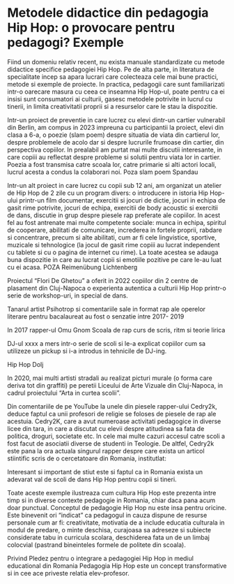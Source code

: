# Metodele didactice din pedagogia Hip Hop: o provocare pentru pedagogi? Exemple

Fiind un domeniu relativ recent, nu exista manuale standardizate cu metode didactice specifice pedagogiei Hip Hop. Pe de alta parte, in literatura de specialitate incep sa apara lucrari care colecteaza cele mai bune practici, metode si exemple de proiecte. In practica, pedagogii care sunt familiarizati intr-o oarecare masura cu ceea ce inseamna Hip Hop-ul, poate pentru ca ei insisi sunt consumatori ai culturii, gasesc metodele potrivite in lucrul cu tinerii, in limita creativitatii proprii si a resurselor care le stau la dispozitie. 

Intr-un proiect de preventie in care lucrez cu elevi dintr-un cartier vulnerabil din Berlin, am compus in 2023 impreuna cu participantii la proiect, elevi din clasa a 6-a, o poezie (slam poem) despre situatia de viata din cartierul lor, despre problemele de acolo dar si despre lucrurile frumoase din cartier, din perspectiva copiilor. In prealabil am purtat mai multe discutii interesante, in care copiii au reflectat despre probleme si solutii pentru viata lor in cartier. Poezia a fost transmisa catre scoala lor, catre primarie si alti actori locali, lucrul acesta a condus la colaborari noi. Poza slam poem Spandau

Intr-un alt proiect in care lucrez cu copii sub 12 ani, am organizat un atelier de Hip Hop de 2 zile cu un program divers: o introducere in istoria Hip Hop-ului printr-un film documentar, exercitii si jocuri de dictie, jocuri in echipa de gasit rime potrivite, jocuri de echipa, exercitii de body acoustic si exercitii de dans, discutie in grup despre piesele rap preferate ale copiilor.  In acest fel au fost antrenate mai multe competente sociale: munca in echipa, spiritul de cooperare, abilitati de comunicare, increderea in fortele proprii, rabdare si concentrare, precum si alte abilitati, cum ar fi cele lingvistice, sportive, muzicale si tehnologice (la jocul de gasit rime copiii au lucrat independent cu tablete si cu o pagina de internet cu rime). La toate acestea se adauga buna dispozitie in care au lucrat copii si emotiile pozitive pe care le-au luat cu ei acasa. POZA Reimenübung Lichtenberg

Proiectul “Flori De Ghetou” a oferit in 2022 copiilor din 2 centre de plasament din Cluj-Napoca o experienta autentica a culturii Hip Hop printr-o serie de workshop-uri, in special de dans.

Tanarul artist Psihotrop si comentariile sale in format rap ale operelor literare pentru bacalaureat au fost o senzatie intre 2017- 2019

In 2017 rapper-ul Omu Gnom Scoala de rap curs de scris, ritm si teorie lirica

DJ-ul xxxx a mers intr-o serie de scoli si le-a explicat copiilor cum sa utilizeze un pickup si i-a introdus in tehnicile de DJ-ing.

Hip Hop Dolj

In 2020, mai multi artisti stradali au realizat picturi murale (o forma care deriva tot din graffiti) pe peretii Liceului de Arte Vizuale din Cluj-Napoca, in cadrul proiectului “Arta in curtea scolii”.

Din comentariile de pe YouTube la unele din piesele rapper-ului Cedry2k, deduce faptul ca unii profesori de religie se foloses de piesele de rap ale acestuia. Cedry2K, care a avut numeroase activitati pedagogice in diverse licee din tara, in care a discutat cu elevii despre atitudinea sa fata de politica, droguri, societate etc. In cele mai multe cazuri accesul catre scoli a fost facut de asociatii diverse de studenti in Teologie. De altfel, Cedry2k este pana la ora actuala singurul rapper despre care exista un articol stiintific scris de o cercetatoare din Romania, institutlat: 

Interesant si important de stiut este si faptul ca in Romania exista un adevarat val de scoli de dans Hip Hop pentru copii si tineri. 

Toate aceste exemple ilustreaza cum cultura Hip Hop este prezenta intre timp si in diverse contexte pedagogie in Romania, chiar daca pana acum doar punctual. 
Conceptul de pedagogie Hip Hop nu este insa pentru oricine. Este binevenit ori “indicat” ca pedagogul in cauza dispune de resurse personale cum ar fi: creativitate, motivatia de a include educatia culturala in modul de predare, o minte deschisa, curajoasa sa adreseze si subiecte considerate tabu in curricula scolara, deschiderea fata un de un limbaj colocvial (pastrand bineinteles formele de politete din scoala).

Privind Pledez pentru o integrare a pedagogiei Hip Hop in mediul educational din Romania
Pedagogia Hip Hop este un concept transformative si in cee ace priveste relatia elev-profesor.
